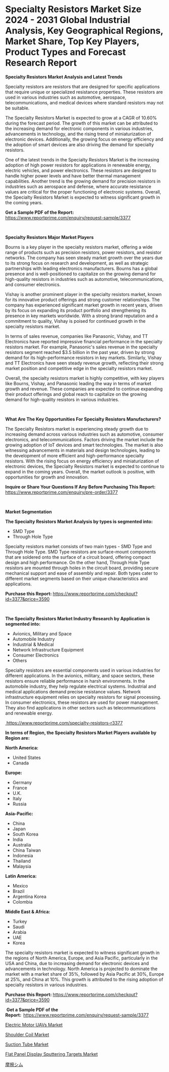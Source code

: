 <p><h1>Specialty Resistors Market Size 2024 - 2031 Global Industrial Analysis, Key Geographical Regions, Market Share, Top Key Players, Product Types and Forecast Research Report</h1></p><p><strong>Specialty Resistors Market Analysis and Latest Trends</strong></p>
<p><p>Specialty resistors are resistors that are designed for specific applications that require unique or specialized resistance properties. These resistors are used in various industries such as automotive, aerospace, telecommunications, and medical devices where standard resistors may not be suitable.</p><p>The Specialty Resistors Market is expected to grow at a CAGR of 10.60% during the forecast period. The growth of this market can be attributed to the increasing demand for electronic components in various industries, advancements in technology, and the rising trend of miniaturization of electronic devices. Additionally, the growing focus on energy efficiency and the adoption of smart devices are also driving the demand for specialty resistors.</p><p>One of the latest trends in the Specialty Resistors Market is the increasing adoption of high power resistors for applications in renewable energy, electric vehicles, and power electronics. These resistors are designed to handle higher power levels and have better thermal management capabilities. Another trend is the growing demand for precision resistors in industries such as aerospace and defense, where accurate resistance values are critical for the proper functioning of electronic systems. Overall, the Specialty Resistors Market is expected to witness significant growth in the coming years.</p></p>
<p><strong>Get a Sample PDF of the Report:&nbsp;</strong> <a href="https://www.reportprime.com/enquiry/request-sample/3377">https://www.reportprime.com/enquiry/request-sample/3377</a></p>
<p>&nbsp;</p>
<p><strong>Specialty Resistors Major Market Players</strong></p>
<p><p>Bourns is a key player in the specialty resistors market, offering a wide range of products such as precision resistors, power resistors, and resistor networks. The company has seen steady market growth over the years due to its strong focus on research and development, as well as strategic partnerships with leading electronics manufacturers. Bourns has a global presence and is well-positioned to capitalize on the growing demand for high-quality resistors in industries such as automotive, telecommunications, and consumer electronics.</p><p>Vishay is another prominent player in the specialty resistors market, known for its innovative product offerings and strong customer relationships. The company has experienced significant market growth in recent years, driven by its focus on expanding its product portfolio and strengthening its presence in key markets worldwide. With a strong brand reputation and a commitment to quality, Vishay is poised for continued growth in the specialty resistors market.</p><p>In terms of sales revenue, companies like Panasonic, Vishay, and TT Electronics have reported impressive financial performance in the specialty resistors market. For example, Panasonic's sales revenue in the specialty resistors segment reached $3.5 billion in the past year, driven by strong demand for its high-performance resistors in key markets. Similarly, Vishay and TT Electronics have seen steady revenue growth, reflecting their strong market position and competitive edge in the specialty resistors market.</p><p>Overall, the specialty resistors market is highly competitive, with key players like Bourns, Vishay, and Panasonic leading the way in terms of market growth and revenue. These companies are expected to continue expanding their product offerings and global reach to capitalize on the growing demand for high-quality resistors in various industries.</p></p>
<p>&nbsp;</p>
<p><strong>What Are The Key Opportunities For Specialty Resistors Manufacturers?</strong></p>
<p><p>The Specialty Resistors market is experiencing steady growth due to increasing demand across various industries such as automotive, consumer electronics, and telecommunications. Factors driving the market include the growing adoption of IoT devices and smart technologies. The market is also witnessing advancements in materials and design technologies, leading to the development of more efficient and high-performance specialty resistors. With the rising focus on energy efficiency and miniaturization of electronic devices, the Specialty Resistors market is expected to continue to expand in the coming years. Overall, the market outlook is positive, with opportunities for growth and innovation.</p></p>
<p><strong>Inquire or Share Your Questions If Any Before Purchasing This Report:</strong> <a href="https://www.reportprime.com/enquiry/pre-order/3377">https://www.reportprime.com/enquiry/pre-order/3377</a></p>
<p>&nbsp;</p>
<p><strong>Market Segmentation</strong></p>
<p><strong>The Specialty Resistors Market Analysis by types is segmented into:</strong></p>
<p><ul><li>SMD Type</li><li>Through Hole Type</li></ul></p>
<p><p>Specialty resistors market consists of two main types - SMD Type and Through Hole Type. SMD Type resistors are surface-mount components that are soldered onto the surface of a circuit board, offering compact design and high performance. On the other hand, Through Hole Type resistors are mounted through holes in the circuit board, providing secure mechanical support and ease of assembly and repair. Both types cater to different market segments based on their unique characteristics and applications.</p></p>
<p><strong>Purchase this Report:&nbsp;</strong><a href="https://www.reportprime.com/checkout?id=3377&price=3590">https://www.reportprime.com/checkout?id=3377&price=3590</a></p>
<p>&nbsp;</p>
<p><strong>The Specialty Resistors Market Industry Research by Application is segmented into:</strong></p>
<p><ul><li>Avionics, Military and Space</li><li>Automobile Industry</li><li>Industrial & Medical</li><li>Network Infrastructure Equipment</li><li>Consumer Electronics</li><li>Others</li></ul></p>
<p><p>Specialty resistors are essential components used in various industries for different applications. In the avionics, military, and space sectors, these resistors ensure reliable performance in harsh environments. In the automobile industry, they help regulate electrical systems. Industrial and medical applications demand precise resistance values. Network infrastructure equipment relies on specialty resistors for signal processing. In consumer electronics, these resistors are used for power management. They also find applications in other sectors such as telecommunications and renewable energy.</p></p>
<p><a href="https://www.reportprime.com/specialty-resistors-r3377">&nbsp;https://www.reportprime.com/specialty-resistors-r3377</a></p>
<p><strong>In terms of Region, the Specialty Resistors Market Players available by Region are:</strong></p>
<p>
    <p> <strong> North America: </strong>
        <ul>
            <li>United States</li>
            <li>Canada</li>
        </ul>
        </p> 
    <p> <strong> Europe: </strong>
        <ul>
            <li>Germany</li>
            <li>France</li>
            <li>U.K.</li>
            <li>Italy</li>
            <li>Russia</li>
        </ul>
        </p> 
    <p> <strong> Asia-Pacific: </strong>
        <ul>
            <li>China</li>
            <li>Japan</li>
            <li>South Korea</li>
            <li>India</li>
            <li>Australia</li>
            <li>China Taiwan</li>
            <li>Indonesia</li>
            <li>Thailand</li>
            <li>Malaysia</li>
        </ul>
        </p> 
    <p> <strong> Latin America: </strong>
        <ul>
            <li>Mexico</li>
            <li>Brazil</li>
            <li>Argentina Korea</li>
            <li>Colombia</li>
        </ul>
        </p> 
    <p> <strong> Middle East & Africa: </strong>
        <ul>
            <li>Turkey</li>
            <li>Saudi</li>
            <li>Arabia</li>
            <li>UAE</li>
            <li>Korea</li>
        </ul>
    </p>
    </p>
<p><p>The specialty resistors market is expected to witness significant growth in the regions of North America, Europe, and Asia Pacific, particularly in the USA and China, due to increasing demand for electronic devices and advancements in technology. North America is projected to dominate the market with a market share of 35%, followed by Asia Pacific at 30%, Europe at 25%, and China at 10%. This growth is attributed to the rising adoption of specialty resistors in various industries.</p></p>
<p><strong>Purchase this Report: </strong><a href="https://www.reportprime.com/checkout?id=3377&price=3590">https://www.reportprime.com/checkout?id=3377&price=3590</a></p>
<p>&nbsp;<strong>Get a Sample PDF of the Report:&nbsp;&nbsp;</strong><a href="https://www.reportprime.com/enquiry/request-sample/3377">https://www.reportprime.com/enquiry/request-sample/3377</a></p>
<p><strong></strong></p>
<p><p><a href="https://www.linkedin.com/pulse/electric-motor-uavs-market-overview-global-trends-future-prospects-tfhpf">Electric Motor UAVs Market</a></p><p><a href="https://issuu.com/reportprime-2/docs/shoulder-coil-market-size-2030.pptx">Shoulder Coil Market</a></p><p><a href="https://issuu.com/reportprime-2/docs/suction-tube-market-size-2030.pptx">Suction Tube Market</a></p><p><a href="https://github.com/lorenzaSchmeler/Market-Research-Report-List-2/blob/main/flat-panel-display-sputtering-targets-market.md">Flat Panel Display Sputtering Targets Market</a></p><p><a href="https://github.com/SimeonBode1/Market-Research-Report-List-1/blob/main/894424333572.md">摩擦シム</a></p></p>